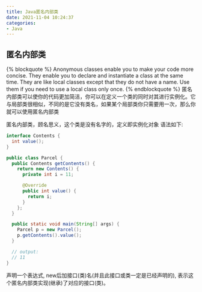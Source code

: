 ```yaml
---
title: Java匿名内部类
date: 2021-11-04 10:24:37
categories:
- Java
---
```


## 匿名内部类
{% blockquote %}
Anonymous classes enable you to make your code more concise. They enable you to declare and instantiate a class at the same time. They are like local classes except that they do not have a name. Use them if you need to use a local class only once.
{% endblockquote %}
匿名内部类可以使你的代码更加简洁，你可以在定义一个类的同时对其进行实例化。它与局部类很相似，不同的是它没有类名，如果某个局部类你只需要用一次，那么你就可以使用匿名内部类

匿名内部类，顾名思义，这个类是没有名字的，定义即实例化对象
语法如下:
```java
interface Contents {
  int value();
}

public class Parcel {
  public Contents getContents() {
    return new Contents() {
      private int i = 11;

      @Override
      public int value() {
        return i;
      }
    };
  }

  public static void main(String[] args) {
    Parcel p = new Parcel();
    p.getContents().value();
  }

  // output:
  // 11
}
```
声明一个表达式, new后加接口(类)名(并且此接口或类一定是已经声明的), 表示这个匿名内部类实现(继承)了对应的接口(类)。
